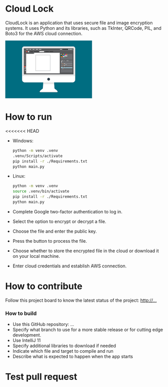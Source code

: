 # Cloud Lock

CloudLock is an application that uses secure file and image encryption systems. It uses Python and its libraries, such as TkInter, QRCode, PIL, and Boto3 for the AWS cloud connection.

![This is a screenshot.](Images/images.png)

# How to run
<<<<<<< HEAD

- Windows:
  ```bash
  python -m venv .venv
  .venv/Scripts/activate
  pip install -r ./Requirements.txt
  python main.py
  ```
- Linux:
  ```bash
  python -m venv .venv
  source .venv/bin/activate
  pip install -r ./Requirements.txt
  python main.py
  ```

- Complete Google two-factor authentication to log in.
- Select the option to encrypt or decrypt a file.
- Choose the file and enter the public key.
- Press the button to process the file.
- Choose whether to store the encrypted file in the cloud or download it on your local machine.
- Enter cloud credentials and establish AWS connection.
  
# How to contribute

Follow this project board to know the latest status of the project: [http://...]([http://...])

### How to build

- Use this GitHub repository: ...
- Specify what branch to use for a more stable release or for cutting edge development.
- Use IntelliJ 11
- Specify additional libraries to download if needed
- Indicate which file and target to compile and run
- Describe what is expected to happen when the app starts

# Test pull request
